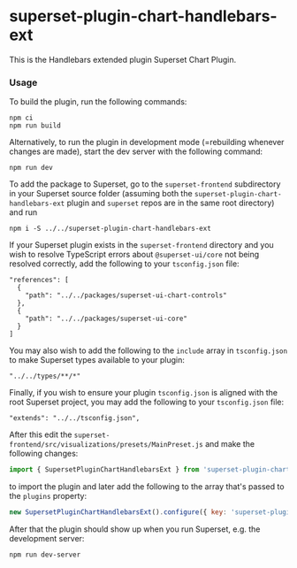 # superset-plugin-chart-handlebars-ext

This is the Handlebars extended plugin Superset Chart Plugin.

### Usage

To build the plugin, run the following commands:

```
npm ci
npm run build
```

Alternatively, to run the plugin in development mode (=rebuilding whenever changes are made), start the dev server with the following command:

```
npm run dev
```

To add the package to Superset, go to the `superset-frontend` subdirectory in your Superset source folder (assuming both the `superset-plugin-chart-handlebars-ext` plugin and `superset` repos are in the same root directory) and run
```
npm i -S ../../superset-plugin-chart-handlebars-ext
```

If your Superset plugin exists in the `superset-frontend` directory and you wish to resolve TypeScript errors about `@superset-ui/core` not being resolved correctly, add the following to your `tsconfig.json` file:

```
"references": [
  {
    "path": "../../packages/superset-ui-chart-controls"
  },
  {
    "path": "../../packages/superset-ui-core"
  }
]
```

You may also wish to add the following to the `include` array in `tsconfig.json` to make Superset types available to your plugin:

```
"../../types/**/*"
```

Finally, if you wish to ensure your plugin `tsconfig.json` is aligned with the root Superset project, you may add the following to your `tsconfig.json` file:

```
"extends": "../../tsconfig.json",
```

After this edit the `superset-frontend/src/visualizations/presets/MainPreset.js` and make the following changes:

```js
import { SupersetPluginChartHandlebarsExt } from 'superset-plugin-chart-handlebars-ext';
```

to import the plugin and later add the following to the array that's passed to the `plugins` property:
```js
new SupersetPluginChartHandlebarsExt().configure({ key: 'superset-plugin-chart-handlebars-ext' }),
```

After that the plugin should show up when you run Superset, e.g. the development server:

```
npm run dev-server
```
